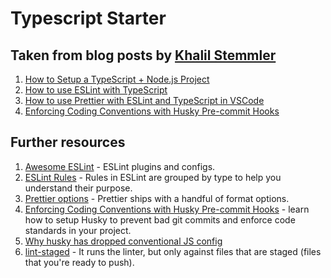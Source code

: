 # Typescript Starter

## Taken from blog posts by [Khalil Stemmler](https://khalilstemmler.com/)

1. [How to Setup a TypeScript + Node.js Project](https://khalilstemmler.com/blogs/typescript/node-starter-project/)
2. [How to use ESLint with TypeScript](https://khalilstemmler.com/blogs/typescript/eslint-for-typescript/)
3. [How to use Prettier with ESLint and TypeScript in VSCode](https://khalilstemmler.com/blogs/tooling/prettier/)
4. [Enforcing Coding Conventions with Husky Pre-commit Hooks](https://khalilstemmler.com/blogs/tooling/enforcing-husky-precommit-hooks/)

## Further resources

1. [Awesome ESLint](https://github.com/dustinspecker/awesome-eslint) - ESLint plugins and configs.
2. [ESLint Rules](https://eslint.org/docs/latest/rules/) - Rules in ESLint are grouped by type to help you understand their purpose.
3. [Prettier options](https://prettier.io/docs/en/options.html) - Prettier ships with a handful of format options.
4. [Enforcing Coding Conventions with Husky Pre-commit Hooks](https://khalilstemmler.com/blogs/tooling/enforcing-husky-precommit-hooks/) - learn how to setup Husky to prevent bad git commits and enforce code standards in your project.
5. [Why husky has dropped conventional JS config](https://blog.typicode.com/husky-git-hooks-javascript-config/)
6. [lint-staged](https://github.com/okonet/lint-staged) - It runs the linter, but only against files that are staged (files that you're ready to push).
